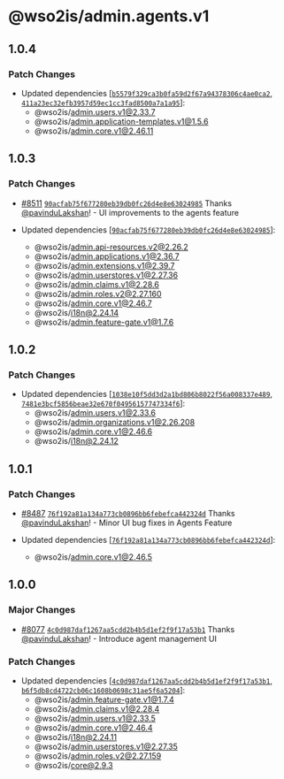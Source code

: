 # @wso2is/admin.agents.v1

## 1.0.4

### Patch Changes

- Updated dependencies [[`b5579f329ca3b0fa59d2f67a94378306c4ae0ca2`](https://github.com/wso2/identity-apps/commit/b5579f329ca3b0fa59d2f67a94378306c4ae0ca2), [`411a23ec32efb3957d59ec1cc3fad8500a7a1a95`](https://github.com/wso2/identity-apps/commit/411a23ec32efb3957d59ec1cc3fad8500a7a1a95)]:
  - @wso2is/admin.users.v1@2.33.7
  - @wso2is/admin.application-templates.v1@1.5.6
  - @wso2is/admin.core.v1@2.46.11

## 1.0.3

### Patch Changes

- [#8511](https://github.com/wso2/identity-apps/pull/8511) [`90acfab75f677280eb39db0fc26d4e8e63024985`](https://github.com/wso2/identity-apps/commit/90acfab75f677280eb39db0fc26d4e8e63024985) Thanks [@pavinduLakshan](https://github.com/pavinduLakshan)! - UI improvements to the agents feature

- Updated dependencies [[`90acfab75f677280eb39db0fc26d4e8e63024985`](https://github.com/wso2/identity-apps/commit/90acfab75f677280eb39db0fc26d4e8e63024985)]:
  - @wso2is/admin.api-resources.v2@2.26.2
  - @wso2is/admin.applications.v1@2.36.7
  - @wso2is/admin.extensions.v1@2.39.7
  - @wso2is/admin.userstores.v1@2.27.36
  - @wso2is/admin.claims.v1@2.28.6
  - @wso2is/admin.roles.v2@2.27.160
  - @wso2is/admin.core.v1@2.46.7
  - @wso2is/i18n@2.24.14
  - @wso2is/admin.feature-gate.v1@1.7.6

## 1.0.2

### Patch Changes

- Updated dependencies [[`1038e10f5dd3d2a1bd806b8022f56a008337e489`](https://github.com/wso2/identity-apps/commit/1038e10f5dd3d2a1bd806b8022f56a008337e489), [`7481e3bcf5856beae32e670f04956157747334f6`](https://github.com/wso2/identity-apps/commit/7481e3bcf5856beae32e670f04956157747334f6)]:
  - @wso2is/admin.users.v1@2.33.6
  - @wso2is/admin.organizations.v1@2.26.208
  - @wso2is/admin.core.v1@2.46.6
  - @wso2is/i18n@2.24.12

## 1.0.1

### Patch Changes

- [#8487](https://github.com/wso2/identity-apps/pull/8487) [`76f192a81a134a773cb0896bb6febefca442324d`](https://github.com/wso2/identity-apps/commit/76f192a81a134a773cb0896bb6febefca442324d) Thanks [@pavinduLakshan](https://github.com/pavinduLakshan)! - Minor UI bug fixes in Agents Feature

- Updated dependencies [[`76f192a81a134a773cb0896bb6febefca442324d`](https://github.com/wso2/identity-apps/commit/76f192a81a134a773cb0896bb6febefca442324d)]:
  - @wso2is/admin.core.v1@2.46.5

## 1.0.0

### Major Changes

- [#8077](https://github.com/wso2/identity-apps/pull/8077) [`4c0d987daf1267aa5cdd2b4b5d1ef2f9f17a53b1`](https://github.com/wso2/identity-apps/commit/4c0d987daf1267aa5cdd2b4b5d1ef2f9f17a53b1) Thanks [@pavinduLakshan](https://github.com/pavinduLakshan)! - Introduce agent management UI

### Patch Changes

- Updated dependencies [[`4c0d987daf1267aa5cdd2b4b5d1ef2f9f17a53b1`](https://github.com/wso2/identity-apps/commit/4c0d987daf1267aa5cdd2b4b5d1ef2f9f17a53b1), [`b6f5db8cd4722cb06c1608b0698c31ae5f6a5204`](https://github.com/wso2/identity-apps/commit/b6f5db8cd4722cb06c1608b0698c31ae5f6a5204)]:
  - @wso2is/admin.feature-gate.v1@1.7.4
  - @wso2is/admin.claims.v1@2.28.4
  - @wso2is/admin.users.v1@2.33.5
  - @wso2is/admin.core.v1@2.46.4
  - @wso2is/i18n@2.24.11
  - @wso2is/admin.userstores.v1@2.27.35
  - @wso2is/admin.roles.v2@2.27.159
  - @wso2is/core@2.9.3
